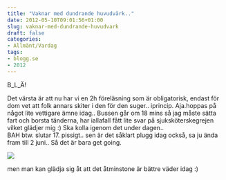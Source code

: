```yaml
---
title: "Vaknar med dundrande huvudvärk.."
date: 2012-05-10T09:01:56+01:00
slug: vaknar-med-dundrande-huvudvark
draft: false
categories:
- Allmänt/Vardag
tags:
- blogg.se
- 2012
---
```

B\_L\_Ä!  
  
Det värsta är att nu har vi en 2h föreläsning som är obligatorisk, endast för dom vet att folk annars skiter i den för den suger.. iprincip. Aja.hoppas på något lite vettigare ämne idag.. Bussen går om 18 mins så jag måste sätta fart och borsta tänderna, har iallafall fått lite svar på sjuksköterskegrejen vilket glädjer mig :) Ska kolla igenom det under dagen..  
BAH btw. slutar 17. pissigt.. sen är det såklart plugg idag också, sa ju ända fram till 2 juni.. Så det är bara get going.  
  
![](/assets/images/blogg.se/miwh_201978612.png)  
  
men man kan glädja sig åt att det åtminstone är bättre väder idag :)